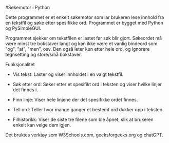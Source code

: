 #Søkemotor i Python 

Dette programmet er et enkelt søkemotor som lar brukeren lese innhold fra en tekstfil og søke etter spesifikke ord. Programmet er bygget med Python og PySimpleGUI. 

Programmet sjekker om tekstfilen er lastet før søk blir gjort. Søkeordet må være minst tre bokstaver langt og kan ikke være et vanlig bindeord som "og", "at", "men", osv. Den også leter kun etter hele ord, og ignorere tegnsetting og store/små bokstaver.

Funksjonalitet

- Vis tekst: Laster og viser innholdet i en valgt tekstfil.

- Søk etter ord: Søker etter et spesifikt ord i teksten og viser hvilke linjer det finnes i.

- Finn linje: Viser hele linjene der det spesifikke ordet finnes.

- Tell ord: Teller hvor mange ganger et bestemt ord dukker opp i teksten.

- Filhistorikk: Viser de siste tre filene som ble åpnet, slik at brukeren enkelt kan velge dem igjen.


Det bruktes verktøy som W3Schools.com, geeksforgeeks.org og chatGPT.